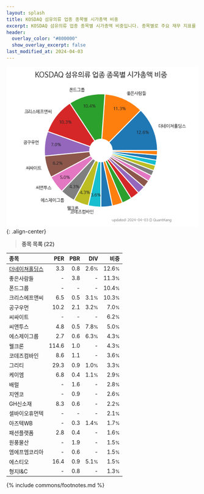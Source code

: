 ```yaml
---
layout: splash
title: KOSDAQ 섬유의류 업종 종목별 시가총액 비중
excerpt: KOSDAQ 섬유의류 업종 종목별 시가총액 비중입니다. 종목별로 주요 재무 지표를 함께 표시합니다.
header:
  overlay_color: "#800000"
  show_overlay_excerpt: false
last_modified_at: 2024-04-03
---
```



![KOSDAQ 섬유의류 업종 종목별 시가총액 비중](/stats/sector/images/kosdaq_업종_섬유의류_종목.png){: .align-center}


> **종목 목록 (22)**<a id="list"></a>

| **종목** | **PER** | **PBR** | **DIV** | **비중** |
| :------- | ------: | ------: | ------: | -------: |
| [더네이쳐홀딩스](/298540/) | 3.3 | 0.8 | 2.6<small>%</small> | 12.6<small>%</small> |
| 좋은사람들 | - | 3.8 | - | 11.3<small>%</small> |
| 폰드그룹 | - | - | - | 10.4<small>%</small> |
| 크리스에프앤씨 | 6.5 | 0.5 | 3.1<small>%</small> | 10.3<small>%</small> |
| 공구우먼 | 10.2 | 2.1 | 3.2<small>%</small> | 7.0<small>%</small> |
| 씨싸이트 | - | - | - | 6.2<small>%</small> |
| 씨앤투스 | 4.8 | 0.5 | 7.8<small>%</small> | 5.0<small>%</small> |
| 에스제이그룹 | 2.7 | 0.6 | 6.3<small>%</small> | 4.3<small>%</small> |
| 웰크론 | 114.6 | 1.0 | - | 4.3<small>%</small> |
| 코데즈컴바인 | 8.6 | 1.1 | - | 3.6<small>%</small> |
| 그리티 | 29.3 | 0.9 | 1.0<small>%</small> | 3.3<small>%</small> |
| 케이엠 | 6.8 | 0.4 | 1.1<small>%</small> | 2.9<small>%</small> |
| 배럴 | - | 1.6 | - | 2.8<small>%</small> |
| 지엔코 | - | 0.9 | - | 2.6<small>%</small> |
| GH신소재 | 8.3 | 0.6 | - | 2.2<small>%</small> |
| 셀바이오휴먼텍 | - | - | - | 2.1<small>%</small> |
| 아즈텍WB | - | 0.3 | 1.4<small>%</small> | 1.7<small>%</small> |
| 패션플랫폼 | 2.8 | 0.4 | - | 1.6<small>%</small> |
| 원풍물산 | - | 1.9 | - | 1.5<small>%</small> |
| 엠에프엠코리아 | - | 0.6 | - | 1.5<small>%</small> |
| 에스티오 | 16.4 | 0.9 | 5.1<small>%</small> | 1.5<small>%</small> |
| 형지I&C | - | 0.8 | - | 1.3<small>%</small> |

{% include commons/footnotes.md %}